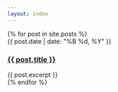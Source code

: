 ```yaml
---
layout: index
---
```

<article>
  {% for post in site.posts %}
    <section>
      <div class="post_date">
        <div>{{ post.date | date: "%B %d, %Y" }}</div>
      </div>
      <h3>
        <a href="{{ post.url }}">{{ post.title }}</a>
      </h3>
      {{ post.excerpt }}
    </section>
  {% endfor %}
</article>
